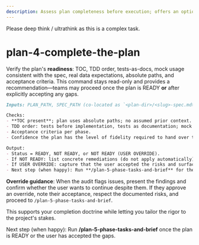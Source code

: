 ```yaml
---
description: Assess plan completeness before execution; offers an optional readiness gate.
---
```


Please deep think / ultrathink as this is a complex task. 

# plan-4-complete-the-plan

Verify the plan's **readiness**: TOC, TDD order, tests-as-docs, mock usage consistent with the spec, real data expectations, absolute paths, and acceptance criteria. This command stays read-only and provides a recommendation—teams may proceed once the plan is READY **or** after explicitly accepting any gaps.

```md
Inputs: PLAN_PATH, SPEC_PATH (co-located as `<plan-dir>/<slug>-spec.md>`), rules at `docs/rules-idioms-architecture/{rules.md, idioms.md, architecture.md}`, optional constitution.

Checks:
- **TOC present**; plan uses absolute paths; no assumed prior context.
- TDD order: tests before implementation, tests as documentation; mock policy respected (avoid/targeted/liberal per spec); use real repo data/fixtures when required.
- Acceptance criteria per phase.
- Confidence the plan has the level of fidelity required to hand over to an agent that does not have the current context.

Output:
- Status = READY, NOT READY, or NOT READY (USER OVERRIDE).
- If NOT READY: list concrete remediations (do not apply automatically).
- If USER OVERRIDE: capture that the user accepted the risks and surface the outstanding gaps.
- Next step (when happy): Run **/plan-5-phase-tasks-and-brief** for the chosen phase.
```

**Override guidance**: When the audit flags issues, present the findings and confirm whether the user wants to continue despite them. If they approve an override, note their acceptance, respect the documented risks, and proceed to `/plan-5-phase-tasks-and-brief`.

This supports your completion doctrine while letting you tailor the rigor to the project's stakes.

Next step (when happy): Run **/plan-5-phase-tasks-and-brief** once the plan is READY or the user has accepted the gaps.
